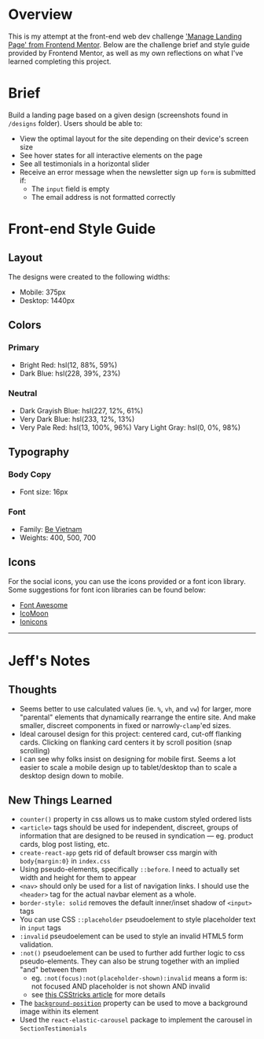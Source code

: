 # Overview
This is my attempt at the front-end web dev challenge ['Manage Landing Page' from Frontend Mentor](https://www.frontendmentor.io/challenges/manage-landing-page-SLXqC6P5/hub/manage-landing-page-W2koFkhe5). Below are the challenge brief and style guide provided by Frontend Mentor, as well as my own reflections on what I've learned completing this project.

# Brief
Build a landing page based on a given design (screenshots found in `/designs` folder).
Users should be able to:

- View the optimal layout for the site depending on their device's screen size
- See hover states for all interactive elements on the page
- See all testimonials in a horizontal slider
- Receive an error message when the newsletter sign up `form` is submitted if:
  - The `input` field is empty
  - The email address is not formatted correctly

# Front-end Style Guide
## Layout

The designs were created to the following widths:

- Mobile: 375px
- Desktop: 1440px

## Colors

### Primary

- Bright Red: hsl(12, 88%, 59%)
- Dark Blue: hsl(228, 39%, 23%)

### Neutral

- Dark Grayish Blue: hsl(227, 12%, 61%)
- Very Dark Blue: hsl(233, 12%, 13%)
- Very Pale Red: hsl(13, 100%, 96%)
 Vary Light Gray: hsl(0, 0%, 98%)

## Typography

### Body Copy

- Font size: 16px

### Font

- Family: [Be Vietnam](https://fonts.google.com/specimen/Be+Vietnam)
- Weights: 400, 500, 700

## Icons

For the social icons, you can use the icons provided or a font icon library. Some suggestions for font icon libraries can be found below:

- [Font Awesome](https://fontawesome.com)
- [IcoMoon](https://icomoon.io)
- [Ionicons](https://ionicons.com)

---
# Jeff's Notes
## Thoughts
- Seems better to use calculated values (ie. `%`, `vh`, and `vw`) for larger, more "parental" elements that dynamically rearrange the entire site. And make smaller, discreet components in fixed or narrowly-`clamp`'ed sizes. 
- Ideal carousel design for this project: centered card, cut-off flanking cards. Clicking on flanking card centers it by scroll position (snap scrolling)
- I can see why folks insist on designing for mobile first. Seems a lot easier to scale a mobile design up to tablet/desktop than to scale a desktop design down to mobile.

## New Things Learned
- `counter()` property in css allows us to make custom styled ordered lists
- `<article>` tags should be used for independent, discreet, groups of information that are designed to be reused in syndication — eg. product cards, blog post listing, etc.
- `create-react-app` gets rid of default browser css margin with `body{margin:0}` in `index.css`
- Using pseudo-elements, specifically `::before`. I need to actually set width and height for them to appear
- `<nav>` should only be used for a list of navigation links. I should use the `<header>` tag for the actual navbar element as a whole.
- `border-style: solid` removes the default inner/inset shadow of `<input>` tags
- You can use CSS `::placeholder` pseudoelement to style placeholder text in `input` tags
- `:invalid` pseudoelement can be used to style an invalid HTML5 form validation. 
- `:not()` pseudoelement can be used to further add further logic to css pseudo-elements. They can also be strung together with an implied "and" between them
	- eg. `:not(focus):not(placeholder-shown):invalid` means a form is: not focused AND placeholder is not shown AND invalid
	- see [this CSStricks article](https://duckduckgo.com/?q=css+how+to+style+validation+error&t=ffab&ia=web) for more details
- The [`background-position`](https://css-tricks.com/almanac/properties/b/background-position/) property can be used to move a background image within its element
- Used the `react-elastic-carousel` package to implement the carousel in `SectionTestimonials` 